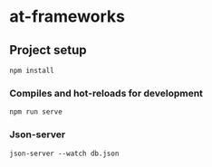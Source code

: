 # at-frameworks

## Project setup
```
npm install
```

### Compiles and hot-reloads for development
```
npm run serve
```

### Json-server
```
json-server --watch db.json
```